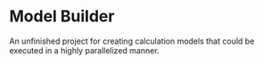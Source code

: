 # Model Builder
An unfinished project for creating calculation models that could be executed in a highly parallelized manner.
